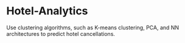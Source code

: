 # Hotel-Analytics
Use clustering algorithms, such as K-means clustering, PCA, and NN architectures to predict hotel cancellations. 
